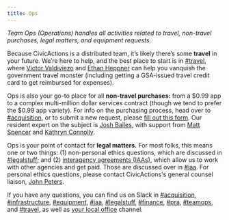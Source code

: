 ```yaml
---
title: Ops
---
```


_Team Ops (Operations) handles all activities related to travel, non-travel purchases, legal matters, and equipment requests._

Because CivicActions is a distributed team, it’s likely there’s some **travel** in your future. We’re here to help, and the best place to start is in [#travel](https://civicactions.slack.com/messages/travel), where [Victor Valdiviezo](https://civicactions.slack.com/messages/@vv) and [Ethan Heppner](https://civicactions.slack.com/messages/@eth) can help you vanquish the government travel monster (including getting a GSA-issued travel credit card to get reimbursed for expenses).

Ops is also your go-to place for all **non-travel purchases:** from a $0.99 app to a complex multi-million dollar services contract (though we tend to prefer the $0.99 app variety). For info on the purchasing process, head over to [#acquisition](https://civicactions.slack.com/messages/acquisition), or to submit a new request, please [fill out this form](https://cap.civicactions.com). Our resident expert on the subject is [Josh Bailes](https://civicactions.slack.com/messages/@bailes), with support from [Matt Spencer](https://civicactions.slack.com/messages/@mattspencer) and [Kathryn Connolly](https://civicactions.slack.com/messages/@kathryn).

Ops is your point of contact for **legal matters.** For most folks, this means one or two things: (1) non-personal ethics questions, which are discussed in [#legalstuff](https://civicactions.slack.com/messages/legalstuff); and (2) [interagency agreements (IAAs)](https://pages.civicactions.com/iaa-forms/primer.html), which allow us to work with other agencies and get paid. Those are discussed over in [#iaa](https://civicactions.slack.com/messages/iaa). For personal ethics questions, please contact CivicActions's general counsel liaison, [John Peters](mailto:john.peters@gsa.gov).

If you have any questions, you can find us on Slack in [#acquisition](https://civicactions.slack.com/messages/acquisition), [#infrastructure](https://civicactions.slack.com/messages/infrastructure), [#equipment](https://civicactions.slack.com/messages/equipment), [#iaa](https://civicactions.slack.com/messages/iaa), [#legalstuff](https://civicactions.slack.com/messages/legalstuff), [#finance](https://civicactions.slack.com/messages/finance), [#pra](https://civicactions.slack.com/messages/pra), [#teamops](https://civicactions.slack.com/messages/teamops), and [#travel](https://civicactions.slack.com/messages/travel), as well as [your local office](/offices) channel.

